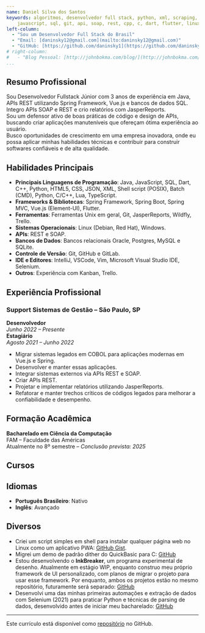 ```yaml
---
name: Daniel Silva dos Santos
keywords: algoritmos, desenvolvedor full stack, python, xml, scraping, java,
    javascript, sql, git, api, soap, rest, cpp, c, dart, flutter, linux
left-column:
  - "Sou um Desenvolvedor Full Stack do Brasil"
  - "Email: [daninsky12@gmail.com](mailto:daninsky12@gmail.com)"
  - "GitHub: [https://github.com/daninsky1](https://github.com/daninsky1)"
# right-column:
#   - "Blog Pessoal: [http://johnbokma.com/blog/](http://johnbokma.com/blog/)"
...
```


## Resumo Profissional

Sou Desenvolvedor Fullstack Júnior com 3 anos de experiência em Java, APIs REST utilizando Spring Framework, Vue.js e bancos de dados SQL. Integro APIs SOAP e REST e crio relatórios com JasperReports.  
Sou um defensor ativo de boas práticas de código e design de APIs, buscando criar aplicações manuteníveis que ofereçam ótima experiência ao usuário.  
Busco oportunidades de crescimento em uma empresa inovadora, onde eu possa aplicar minhas habilidades técnicas e contribuir para construir softwares confiáveis e de alta qualidade.

## Habilidades Principais
- **Principais Linguagens de Programação**: Java, JavaScript, SQL, Dart, C++, Python, HTML5, CSS, JSON, XML, Shell script (POSIX), Batch (CMD), Python, C/C++, Lua, TypeScript.
- **Frameworks & Bibliotecas**: Spring Framework, Spring Boot, Spring MVC, Vue.js (Element-UI), Flutter.
- **Ferramentas**: Ferramentas Unix em geral, Git, JasperReports, Wildfly, Trello.
- **Sistemas Operacionais**: Linux (Debian, Red Hat), Windows.
- **APIs**: REST e SOAP.
- **Bancos de Dados**: Bancos relacionais Oracle, Postgres, MySQL e SQLite.
- **Controle de Versão**: Git, GitHub e GitLab.
- **IDE e Editores**: IntelliJ, VSCode, Vim, Microsoft Visual Studio IDE, Selenium.
- **Outros**: Experiência com Kanban, Trello.

## Experiência Profissional

### Support Sistemas de Gestão – São Paulo, SP  
**Desenvolvedor**  
*Junho 2022 – Presente*  
**Estagiário**  
*Agosto 2021 – Junho 2022*  
- Migrar sistemas legados em COBOL para aplicações modernas em Vue.js e Spring.  
- Desenvolver e manter essas aplicações.  
- Integrar sistemas externos via APIs REST e SOAP.  
- Criar APIs REST.  
- Projetar e implementar relatórios utilizando JasperReports.  
- Refatorar e manter trechos críticos de códigos legados para melhorar a confiabilidade e desempenho.  

## Formação Acadêmica

**Bacharelado em Ciência da Computação**  
FAM – Faculdade das Américas  
Atualmente no 8º semestre – *Conclusão prevista: 2025*

## Cursos

## Idiomas

- **Português Brasileiro**: Nativo  
- **Inglês**: Avançado

## Diversos
- Criei um script simples em shell para instalar qualquer página web no Linux como um aplicativo PWA: [GitHub Gist](https://gist.github.com/daninsky1/e773b240ad0139cf8cacb5ba57e1da12).
- Migrei um demo de padrão dither do QuickBasic para C: [GitHub](https://github.com/daninsky1/starfield)
- Estou desenvolvendo o **InkBreaker**, um programa experimental de desenho. Atualmente em estágio WIP, enquanto construo meu próprio framework de UI personalizado, com planos de migrar o projeto para usar esse framework. Por enquanto, ambos os projetos estão no mesmo repositório, futuramente será separado: [GitHub](https://github.com/daninsky1/inkbreaker)
- Desenvolvi uma das minhas primeiras automações e extração de dados com Selenium (2021) para praticar Python e técnicas de parsing de dados, desenvolvido antes de iniciar meu bacharelado: [GitHub](https://github.com/daninsky1/duobreaker)

***

Este currículo está disponível como [repositório](https://github.com/daninsky1/curriculo.git) no GitHub.
